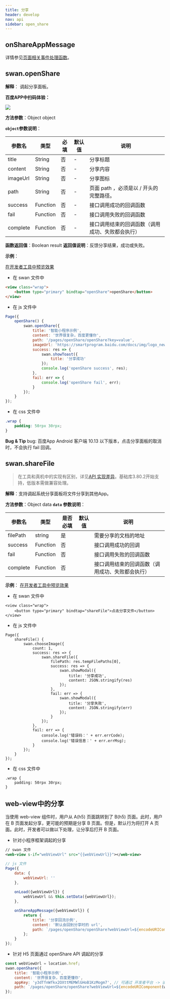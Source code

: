 ```yaml
---
title: 分享
header: develop
nav: api
sidebar: open_share
---
```


## onShareAppMessage

详情参见<a href="http://smartprogram.baidu.com/docs/develop/framework/app_service_page/#%E9%A1%B5%E9%9D%A2%E7%9B%B8%E5%85%B3%E4%BA%8B%E4%BB%B6%E5%A4%84%E7%90%86%E5%87%BD%E6%95%B0/">页面相关事件处理函数</a>。

## swan.openShare

**解释**： 调起分享面板。

**百度APP中扫码体验：**

<img src="https://b.bdstatic.com/miniapp/assets/images/doc_demo/openShare.png"  class="demo-qrcode-image" />


**方法参数**：Object object

**`object`参数说明**：

|参数名 |类型  |必填 | 默认值 |说明|
|---- | ---- | ---- | ----|----|
|title |String  |  否  | -| 分享标题|
|content |String  |  否  |  -|分享内容|
|imageUrl |String  |  否  | -| 分享图标|
|path |String  |  否  | -| 页面 path ，必须是以 / 开头的完整路径。|
|success |Function  |  否  | -| 接口调用成功的回调函数|
|fail   | Function  |  否  | -| 接口调用失败的回调函数|
|complete  |  Function  |  否 | -|  接口调用结束的回调函数（调用成功、失败都会执行）|


**函数返回值**：Boolean result
**返回值说明**：反馈分享结果，成功或失败。

**示例**：

<a href="swanide://fragment/bf6d9c5218c3c9a0dc83bab7b1bca04d1559044591619" title="在开发者工具中预览效果" target="_self">在开发者工具中预览效果</a>

* 在 swan 文件中

```html
<view class="wrap">
    <button type="primary" bindtap="openShare">openShare</button>
</view>
```

* 在 js 文件中

```js
Page({
    openShare() {
        swan.openShare({
            title: '智能小程序示例',
            content: '世界很复杂，百度更懂你',
            path: '/pages/openShare/openShare?key=value',
            imageUrl: 'https://smartprogram.baidu.com/docs/img/logo_new.png',
            success: res => {
                swan.showToast({
                    title: '分享成功'
                });
                console.log('openShare success', res);
            },
            fail: err => {
                console.log('openShare fail', err);
            }
        });
    }
});
```
* 在 css 文件中

```css
.wrap {
    padding: 50rpx 30rpx;
}
```

**Bug & Tip**
bug: 百度App Android 客户端 10.13 以下版本，点击分享面板的取消时，不会执行 fail 回调。

##  swan.shareFile

>  在工具和真机中的实现有区别，详见[API 实现差异](https://smartapp.baidu.com/docs/develop/devtools/diff/)。基础库3.80.2开始支持，低版本需做兼容处理。

**解释**：支持调起系统分享面板将文件分享到其他App。


**方法参数**：Object data
**`data` 参数说明**：

|参数名 |类型  |是否必填  |默认值|说明|
|---- | ---- | ---- |--|---- |
|filePath| string | 是 |   |需要分享的文档的地址|
|success |Function  |  否 | | 接口调用成功的回调|
|fail   | Function |   否  | |接口调用失败的回调函数|
|complete  |  Function |   否 |  |接口调用结束的回调函数（调用成功、失败都会执行）|

**示例**：
<a href="swanide://fragment/6c244bf3c5956ed06e526e3e886cfbde1561984657908" title="在开发者工具中预览效果" target="_blank">在开发者工具中预览效果</a>

* 在 swan 文件中
```
<view class="wrap">
    <button type="primary" bindtap="shareFile">点击分享文件</button>
</view>
```

* 在 js 文件中
```
Page({
    shareFile() {
        swan.chooseImage({
            count: 1,
            success: res => {
                swan.shareFile({
                    filePath: res.tempFilePaths[0],
                    success: res => {
                        swan.showModal({
                            title: '分享成功',
                            content: JSON.stringify(res)
                        });
                    },
                    fail: err => {
                        swan.showModal({
                            title: '分享失败',
                            content: JSON.stringify(err)
                        });
                    }
                });
            },
            fail: err => {
                console.log('错误码：' + err.errCode);
                console.log('错误信息：' + err.errMsg);
            }
        });
    }
});
```
* 在 css 文件中
```
.wrap {
    padding: 50rpx 30rpx;
}
```

## web-view中的分享 

当使用 web-view 组件时，用户从 A(h5) 页面跳转到了 B(h5) 页面。此时，用户在 B 页面发起分享，更可能的预期是分享 B 页面。但是，默认行为将打开 A 页面。此时，开发者可以做以下处理，让分享后打开 B 页面。

* 针对小程序框架调起的分享

```xml
// swan 文件
<web-view s-if="webViewUrl" src="{{webViewUrl}}"></web-view>
```
```js
// js 文件
Page({
    data: {
        webViewUrl: ''
    },
    
    onLoad({webViewUrl}) {
        webViewUrl && this.setData({webViewUrl});
    },

    onShareAppMessage({webViewUrl}) {
        return {
            title: '分享回流示例',
            content: '默认会回到分享时的 url',
            path: `/pages/openShare/openShare?webViewUrl=${encodeURIComponent(webViewUrl)}`
        };
    }
});
```

* 针对 H5 页面通过 openShare API 调起的分享

```js
const webViewUrl = location.href;
swan.openShare({
    title: '智能小程序示例',
	content: '世界很复杂，百度更懂你',
    appKey: 'y3dTfnWfkx2OXttMEMWlGHoB1KzMogm7', // 可通过 开发者平台 -> 设置 -> 开发设置 中查看
    path: `/pages/openShare/openShare?webViewUrl=${encodeURIComponent(webViewUrl)}`
});
```
